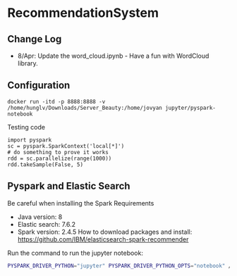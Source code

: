 # RecommendationSystem

## Change Log 
* 8/Apr: Update the word_cloud.ipynb - Have a fun with WordCloud library.

## Configuration 

```
docker run -itd -p 8888:8888 -v /home/hunglv/Downloads/Server_Beauty:/home/jovyan jupyter/pyspark-notebook
```

Testing code 

```
import pyspark 
sc = pyspark.SparkContext('local[*]')
# do something to prove it works
rdd = sc.parallelize(range(1000))
rdd.takeSample(False, 5)
```


## Pyspark and Elastic Search
Be careful when installing the Spark 
Requirements 
* Java version: 8 
* Elastic search: 7.6.2 
* Spark version: 2.4.5
How to download packages and install: https://github.com/IBM/elasticsearch-spark-recommender

Run the command to run the jupyter notebook:
```bash
PYSPARK_DRIVER_PYTHON="jupyter" PYSPARK_DRIVER_PYTHON_OPTS="notebook" /home/hunglv/Downloads/Server_Beauty/spark-docker/spark-2.4.5-bin-hadoop2.7/bin/pyspark --driver-memory 4g --driver-class-path /home/hunglv/Downloads/Server_Beauty/spark-docker/elasticsearch-hadoop-7.6.2/dist/elasticsearch-spark-20_2.11-7.6.2.jar
```
